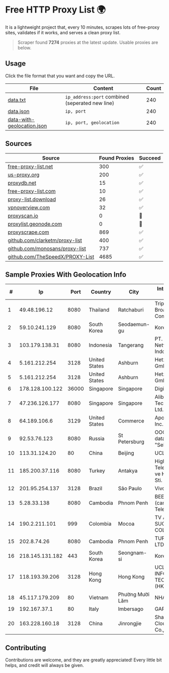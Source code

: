 
# Free HTTP Proxy List 🌍

It is a lightweight project that, every 10 minutes, scrapes lots of free-proxy sites, validates if it works, and serves a clean proxy list.


> Scraper found **7274** proxies at the latest update. Usable proxies are below.

## Usage

Click the file format that you want and copy the URL.


|File|Content|Count|
|----|-------|-----|
|[data.txt](https://raw.githubusercontent.com/themiralay/Proxy-List-World/master/data.txt)|`ip_address:port` combined (seperated new line)|240|
|[data.json](https://raw.githubusercontent.com/themiralay/Proxy-List-World/master/data.json)|`ip, port`|240|
|[data-with-geolocation.json](https://raw.githubusercontent.com/themiralay/Proxy-List-World/master/data-with-geolocation.json)|`ip, port, geolocation`|240|

## Sources

|Source|Found Proxies|Succeed|
|------|-------------|-------|
|[free-proxy-list.net](https://free-proxy-list.net)|300|✅|
|[us-proxy.org](https://www.us-proxy.org)|200|✅|
|[proxydb.net](http://proxydb.net)|15|✅|
|[free-proxy-list.com](https://free-proxy-list.com/?page=&port=&type%5B%5D=http&type%5B%5D=https&up_time=0&search=Search)|10|✅|
|[proxy-list.download](https://www.proxy-list.download/HTTP)|26|✅|
|[vpnoverview.com](https://vpnoverview.com/privacy/anonymous-browsing/free-proxy-servers)|32|✅|
|[proxyscan.io](https://www.proxyscan.io)|0|🚫|
|[proxylist.geonode.com](https://proxylist.geonode.com/api/proxy-list?limit=300&page=1&sort_by=lastChecked&sort_type=desc&protocols=http,https)|0|🚫|
|[proxyscrape.com](https://api.proxyscrape.com/v2/?request=displayproxies&protocol=http&timeout=10000&country=all&ssl=all&anonymity=all)|869|✅|
|[github.com/clarketm/proxy-list](https://raw.githubusercontent.com/clarketm/proxy-list/master/proxy-list-raw.txt)|400|✅|
|[github.com/monosans/proxy-list](https://raw.githubusercontent.com/monosans/proxy-list/main/proxies/http.txt)|737|✅|
|[github.com/TheSpeedX/PROXY-List](https://raw.githubusercontent.com/TheSpeedX/PROXY-List/master/http.txt)|4685|✅|


## Sample Proxies With Geolocation Info

|#|Ip|Port|Country|City|Internet Service Provider|
|-|--|----|-------|----|-------------------------|
|1|49.48.196.12|8080|Thailand|Ratchaburi|Triple T Broadband Public Company Limited|
|2|59.10.241.129|8080|South Korea|Seodaemun-gu|Korea Telecom|
|3|103.179.138.31|8080|Indonesia|Tangerang|PT. Fiber Networks Indonesia|
|4|5.161.212.254|3128|United States|Ashburn|Hetzner Online GmbH|
|5|5.161.212.254|3128|United States|Ashburn|Hetzner Online GmbH|
|6|178.128.100.122|36000|Singapore|Singapore|DigitalOcean, LLC|
|7|47.236.126.177|8080|Singapore|Singapore|Alibaba (US) Technology Co., Ltd.|
|8|64.189.106.6|3129|United States|Commerce|Apogee Telecom Inc.|
|9|92.53.76.123|8080|Russia|St Petersburg|OOO "Network of data-centers "Selectel"|
|10|113.31.124.20|80|China|Beijing|UCLOUD|
|11|185.200.37.116|8080|Turkey|Antakya|High Speed Telekomunikasyon ve Hab. Hiz. Ltd. Sti.|
|12|201.95.254.137|3128|Brazil|São Paulo|Vivo|
|13|5.28.33.138|8080|Cambodia|Phnom Penh|BEE Union (cambodia) Telecom Co., LTD|
|14|190.2.211.101|999|Colombia|Mocoa|TV AZTECA SUCURSAL COLOMBIA|
|15|202.8.74.26|8080|Cambodia|Phnom Penh|TURBOTECH CO., LTD.|
|16|218.145.131.182|443|South Korea|Seongnam-si|Korea Telecom|
|17|118.193.39.206|3128|Hong Kong|Hong Kong|UCLOUD INFORMATION TECHNOLOGY (HK) LIMITED|
|18|45.117.179.209|80|Vietnam|Phường Mười Lăm|NHANHOA|
|19|192.167.37.1|80|Italy|Imbersago|GARR|
|20|163.228.160.18|3128|China|Jinrongjie|Shanghai Blue Cloud Technology Co., Ltd|



## Contributing

Contributions are welcome, and they are greatly appreciated! Every
little bit helps, and credit will always be given.

